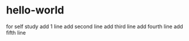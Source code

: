 # hello-world
for self study
add 1 line
add second line
add third line
add fourth line
add fifth line
